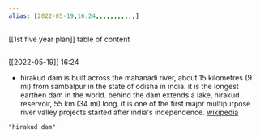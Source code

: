 ```yaml
---
alias: [2022-05-19,16:24,,,,,,,,,,,]
---
```

[[1st five year plan]]
table of content
```toc
```

[[2022-05-19]] 16:24
- hirakud dam is built across the mahanadi river, about 15 kilometres (9 mi) from sambalpur in the state of odisha in india. it is the longest earthen  dam in the world. behind the dam extends a lake, hirakud reservoir, 55 km (34 mi) long. it is one of the first major multipurpose river valley projects started after india's independence.
[wikipedia](https://en.wikipedia.org/wiki/hirakud%20dam)
```query
"hirakud dam"
```
